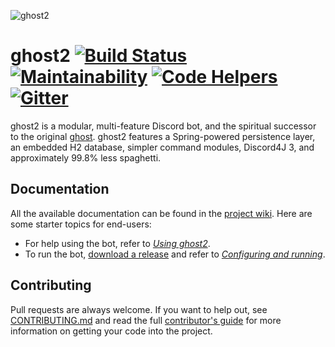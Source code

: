 ![ghost2](https://github.com/cbryant02/cbryant02.github.io/raw/master/media/ghost2_banner.png)

# ghost2 [![Build Status](https://travis-ci.org/cbryant02/ghost2.svg?branch=master)](https://travis-ci.org/cbryant02/ghost2) [![Maintainability](https://api.codeclimate.com/v1/badges/9cbad0d3562a8670ec20/maintainability)](https://codeclimate.com/github/cbryant02/ghost2/maintainability) [![Code Helpers](https://www.codetriage.com/cbryant02/ghost2/badges/users.svg)](https://www.codetriage.com/cbryant02/ghost2) [![Gitter](https://badges.gitter.im/ghost2-dev/community.svg)](https://gitter.im/ghost2-dev/community?utm_source=badge&utm_medium=badge&utm_campaign=pr-badge)
ghost2 is a modular, multi-feature Discord bot, and the spiritual successor to the original [ghost](https://github.com/cbryant02/ghost). ghost2 features a Spring-powered persistence layer, an embedded H2 database, simpler command modules, Discord4J 3, and approximately 99.8% less spaghetti.

## Documentation
All the available documentation can be found in the [project wiki](https://github.com/cbryant02/ghost2/wiki). Here are some starter topics for end-users:
  - For help using the bot, refer to [*Using ghost2*](https://github.com/cbryant02/ghost2/wiki/Using-ghost2).
  - To run the bot, [download a release](https://github.com/cbryant02/ghost2/releases) and refer to [*Configuring and running*](https://github.com/cbryant02/ghost2/wiki/Configuring-and-running).

## Contributing
Pull requests are always welcome. If you want to help out, see [CONTRIBUTING.md](https://github.com/cbryant02/ghost2/blob/master/CONTRIBUTING.md) and read the full [contributor's guide](https://github.com/cbryant02/ghost2/wiki/Contributor's-guide) for more information on getting your code into the project.